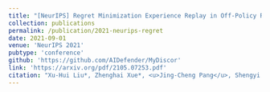 ```yaml
---
title: "[NeurIPS] Regret Minimization Experience Replay in Off-Policy Reinforcement Learning"
collection: publications
permalink: /publication/2021-neurips-regret
date: 2021-09-01
venue: 'NeurIPS 2021'
pubtype: 'conference'
github: 'https://github.com/AIDefender/MyDiscor'
link: 'https://arxiv.org/pdf/2105.07253.pdf'
citation: "Xu-Hui Liu*, Zhenghai Xue*, <u>Jing-Cheng Pang</u>, Shengyi Jiang, Feng Xu and Yang Yu. <i>Regret Minimization Experience Replay in Off-Policy Reinforcement Learning.</i> In: <b>NeurIPS'21</b>, 2023."
---
```



